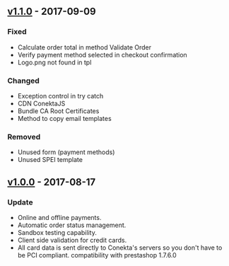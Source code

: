 ## [v1.1.0](https://github.com/conekta/ConektaPaymentsPrestashop/releases/tag/v1.1.0) - 2017-09-09
### Fixed
- Calculate order total in method Validate Order
- Verify payment method selected in checkout confirmation
- Logo.png not found in tpl

### Changed
- Exception control in try catch
- CDN ConektaJS
- Bundle CA Root Certificates
- Method to copy email templates

### Removed
- Unused form (payment methods)
- Unused SPEI template

## [v1.0.0](https://github.com/conekta/ConektaPaymentsPrestashop/releases/tag/v1.0.0) - 2017-08-17
### Update
- Online and offline payments.
- Automatic order status management.
- Sandbox testing capability.
- Client side validation for credit cards.
- All card data is sent directly to Conekta's servers so you don't have to be PCI compliant.
compatibility with prestashop 1.7.6.0
